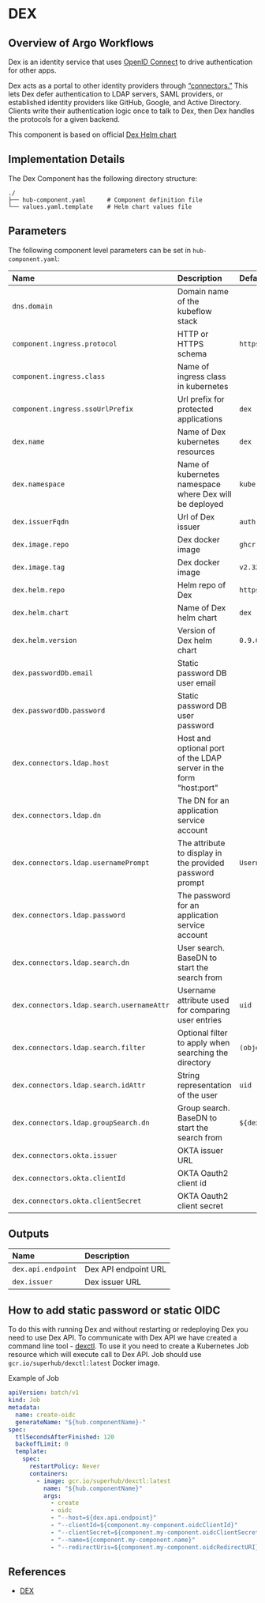 # DEX

## Overview of Argo Workflows

Dex is an identity service that uses [OpenID Connect](https://openid.net/connect/) to drive authentication for other apps.

Dex acts as a portal to other identity providers through [“connectors.”](https://dexidp.io/docs/connectors/) This lets Dex defer authentication to LDAP servers, SAML providers, or established identity providers like GitHub, Google, and Active Directory. Clients write their authentication logic once to talk to Dex, then Dex handles the protocols for a given backend.

This component is based on official [Dex Helm chart](https://github.com/dexidp/helm-charts)

## Implementation Details

The Dex Component has the following directory structure:

```text
./
├── hub-component.yaml      # Component definition file
└── values.yaml.template    # Helm chart values file
```

## Parameters

The following component level parameters can be set in `hub-component.yaml`:

| Name | Description | Default Value |
| :--- | :---        | :---          |
| `dns.domain` | Domain name of the kubeflow stack | |
| `component.ingress.protocol` | HTTP or HTTPS schema | `https` |
| `component.ingress.class` | Name of ingress class in kubernetes | |
| `component.ingress.ssoUrlPrefix` | Url prefix for protected applications | `dex` |
| `dex.name` | Name of Dex kubernetes resources | `dex` |
| `dex.namespace` | Name of kubernetes namespace where Dex will be deployed | `kube-system` |
| `dex.issuerFqdn` | Url of Dex issuer | `auth.${dns.domain}` |
| `dex.image.repo` | Dex docker image | `ghcr.io/dexidp/dex` |
| `dex.image.tag` | Dex docker image | `v2.32.0` |
| `dex.helm.repo` | Helm repo of Dex | `https://charts.dexidp.io` |
| `dex.helm.chart` | Name of Dex helm chart | `dex` |
| `dex.helm.version` | Version of Dex helm chart | `0.9.0` |
| `dex.passwordDb.email` | Static password DB user email | |
| `dex.passwordDb.password` | Static password DB user password | |
| `dex.connectors.ldap.host` | Host and optional port of the LDAP server in the form "host:port" | |
| `dex.connectors.ldap.dn` | The DN for an application service account | |
| `dex.connectors.ldap.usernamePrompt` | The attribute to display in the provided password prompt | `Username` |
| `dex.connectors.ldap.password` | The password for an application service account | |
| `dex.connectors.ldap.search.dn` | User search. BaseDN to start the search from | |
| `dex.connectors.ldap.search.usernameAttr` | Username attribute used for comparing user entries | `uid` |
| `dex.connectors.ldap.search.filter` | Optional filter to apply when searching the directory | `(objectClass=user)` |
| `dex.connectors.ldap.search.idAttr` | String representation of the user | `uid` |
| `dex.connectors.ldap.groupSearch.dn` | Group search. BaseDN to start the search from | `${dex.ldap.search.dn}` |
| `dex.connectors.okta.issuer` | OKTA issuer URL | |
| `dex.connectors.okta.clientId` | OKTA Oauth2 client id | |
| `dex.connectors.okta.clientSecret` | OKTA Oauth2 client secret | |

## Outputs

| Name | Description |
| :--- | :---        |
| `dex.api.endpoint` | Dex API endpoint URL |
| `dex.issuer` | Dex issuer URL |

## How to add static password or static OIDC

To do this with running Dex and without restarting or redeploying Dex you need to use Dex API. To communicate with Dex API we have created a command line tool - [dexctl](https://github.com/agilestacks/dexctl). To use it you need to create a Kubernetes Job resource which will execute call to Dex API. Job should use `gcr.io/superhub/dexctl:latest` Docker image.

Example of Job

```yaml
apiVersion: batch/v1
kind: Job
metadata:
  name: create-oidc
  generateName: "${hub.componentName}-"
spec:
  ttlSecondsAfterFinished: 120
  backoffLimit: 0
  template:
    spec:
      restartPolicy: Never
      containers:
        - image: gcr.io/superhub/dexctl:latest
          name: "${hub.componentName}"
          args:
            - create
            - oidc
            - "--host=${dex.api.endpoint}"
            - "--clientId=${component.my-component.oidcClientId}"
            - "--clientSecret=${component.my-component.oidcClientSecret}"
            - "--name=${component.my-component.name}"
            - "--redirectUris=${component.my-component.oidcRedirectURI}"
```

## References

* [DEX](https://dexidp.io/)
